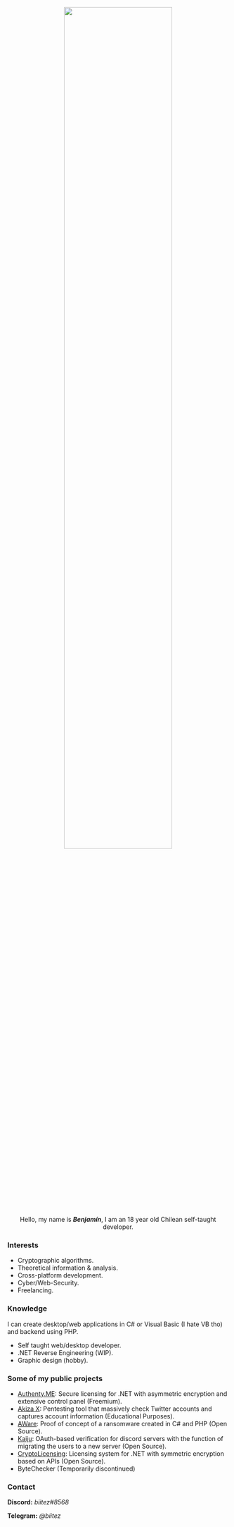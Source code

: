 <p align="center">
  <img src="https://i.ibb.co/dLc7w2q/WQUCst-edited-1.jpg" width="70%">
</p>

<p align="center">
  Hello, my name is <b><i>Benjamín</i></b>, I am an 18 year old Chilean self-taught developer.
</p>

<h3>Interests</h3>

- Cryptographic algorithms.
- Theoretical information & analysis.
- Cross-platform development.
- Cyber/Web-Security.
- Freelancing.

<h3>Knowledge</h3>

I can create desktop/web applications in C# or Visual Basic (I hate VB tho) and backend using PHP.

- Self taught web/desktop developer.
- .NET Reverse Engineering (WIP).
- Graphic design (hobby).

<h3>Some of my public projects</h3>

- <a href="https://biitez.dev/services/authenty">Authenty.ME</a>: Secure licensing for .NET with asymmetric encryption and extensive control panel (Freemium).
- <a href="https://akiza.io">Akiza X</a>: Pentesting tool that massively check Twitter accounts and captures account information (Educational Purposes).
- <a href="https://github.com/biitez/AWare">AWare</a>: Proof of concept of a ransomware created in C# and PHP (Open Source).
- <a href="https://github.com/biitez/Kaiju">Kaiju</a>: OAuth-based verification for discord servers with the function of migrating the users to a new server (Open Source).
- <a href="https://github.com/biitez/CryptoLicense.NET">CryptoLicensing</a>: Licensing system for .NET with symmetric encryption based on APIs (Open Source).
- ByteChecker (Temporarily discontinued)

<h3>Contact</h3>

<b>Discord:</b> <i>biitez#8568</i>

<b>Telegram:</b> <i>@biitez</i>
